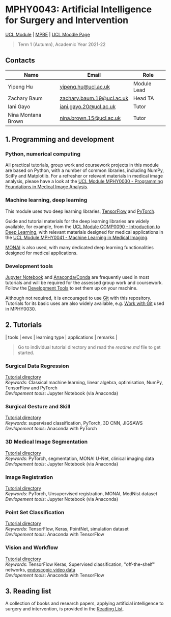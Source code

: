 # MPHY0043: Artificial Intelligence for Surgery and Intervention
[UCL Module](https://www.ucl.ac.uk/module-catalogue/modules/artificial-intelligence-for-surgery-and-intervention-MPHY0043) | [MPBE](https://www.ucl.ac.uk/medical-physics-biomedical-engineering/) | [UCL Moodle Page](https://moodle.ucl.ac.uk/course/view.php?id=25195)
>Term 1 (Autumn), Academic Year 2021-22 


## Contacts
|Name                 | Email                       | Role                    |
|---------------------|-----------------------------|-------------------------|
|Yipeng Hu            | <yipeng.hu@ucl.ac.uk>       | Module Lead             |
|Zachary Baum         | <zachary.baum.19@ucl.ac.uk> | Head TA                 |
|Iani Gayo            | <iani.gayo.20@ucl.ac.uk>    | Tutor                   |
|Nina Montana Brown   | <nina.brown.15@ucl.ac.uk>   | Tutor                   |


## 1. Programming and development

### Python, numerical computing 
All practical tutorials, group work and coursework projects in this module are based on Python, with a number of common libraries, including NumPy, SciPy and Matplotlib. For a refresher or relevant materials in medical image analysis, please have a look at the [UCL Module MPHY0030 - Programming Foundations in Medical Image Analysis](https://weisslab.cs.ucl.ac.uk/YipengHu/mphy0030).

### Machine learning, deep learning
This module uses two deep learning libraries, [TensorFlow](https://www.tensorflow.org/) and [PyTorch](https://pytorch.org/).

Guide and tutorial materials for the deep learning libraries are widely available, for example, from the [UCL Module COMP0090 - Introduction to Deep Learning](https://github.com/YipengHu/COMP0090), with relevant materials designed for medical applications in the [UCL Module MPHY0041 - Machine Learning in Medical Imaging](https://weisslab.cs.ucl.ac.uk/YipengHu/mphy0041).  

[MONAI](https://monai.io/) is also used, with many dedicated deep learning functionalities designed for medical applications.

### Development tools
[Jupyter Notebook](https://jupyter.org/) and [Anaconda/Conda](https://www.anaconda.com/products/individual) are frequently used in most tutorials and will be required for the assessed group work and coursework. Follow the [Development Tools](docs/dev_tools.md) to set them up on your machine.  

Although not required, it is encouraged to use [Git](https://git-scm.com/) with this repository. Tutorials for its basic uses are also widely available, e.g. [Work with Git](https://weisslab.cs.ucl.ac.uk/YipengHu/mphy0030/-/blob/main/docs/dev_env_git.md) used in MPHY0030.


## 2. Tutorials
| tools | envs | learning type | applications | remarks |
>Go to individual tutorial directory and read the _readme.md_ file to get started. 

### Surgical Data Regression
[Tutorial directory](tutorials/regression)  
_Keywords_: Classical machine learning, linear algebra, optimisation, NumPy, TensorFlow and PyTorch  
_Devlopement tools_: Jupyter Notebook (via Anaconda) 

### Surgical Gesture and Skill
[Tutorial directory](tutorials/gesture)  
_Keywords_: supervised classification, PyTorch, 3D CNN, JIGSAWS  
_Devlopement tools_: Anaconda with PyTorch

### 3D Medical Image Segmentation
[Tutorial directory](tutorials/segmentation)  
_Keywords_: PyTorch, segmentation, MONAI U-Net, clinical imaging data  
_Devlopement tools_: Jupyter Notebook (via Anaconda)  

### Image Registration
[Tutorial directory](tutorials/registration)  
_Keywords_: PyTorch, Unsupervised registration, MONAI, MedNist dataset  
_Devlopement tools_: Jupyter Notebook (via Anaconda)  

### Point Set Classification
[Tutorial directory](tutorials/pointset)  
_Keywords_: TensorFlow, Keras, PointNet, simulation dataset  
_Devlopement tools_: Anaconda with TensorFlow  

### Vision and Workflow
[Tutorial directory](tutorials/scopic)  
_Keywords_: TensorFlow Keras, Supervised classification, "off-the-shelf" networks, [endoscopic video data](https://www.synapse.org/#!Synapse:syn25147789/wiki/608848)  
_Devlopement tools_: Anaconda with TensorFlow 


## 3. Reading list
A collection of books and research papers, applying artificial intelligence to surgery and intervention, is provided in the [Reading List](docs/reading.md).
